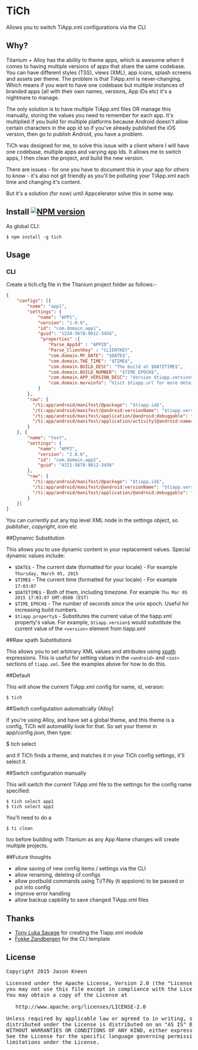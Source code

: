 # TiCh

Allows you to switch TiApp.xml configurations via the CLI

## Why?

Titanium + Alloy has the ability to theme apps, which is awesome when it comes to having multiple versions of apps that share the same codebase. You can have different styles (TSS), views (XML), app icons, splash screens and assets per theme. The problem is that TiApp.xml is never-changing. Which means if you want to have one codebase but multiple instances of branded apps (all with their own names, versions, App IDs etc) it's a nightmare to manage.

The only solution is to have multiple TiApp.xml files OR manage this manually, storing the values you need to remember for each app. It's multiplied if you build for multiple platforms because Android doesn't allow certain characters in the app id so if you've already published the iOS version, then go to publish Android, you have a problem.

TiCh was designed for me, to solve this issue with a client where I will have one codebase, multiple apps and varying app Ids. It allows me to switch apps, I then clean the project, and build the new version.

There are issues - for one you have to document this in your app for others to know - it's also not git friendly as you'll be polluting your TiApp.xml each time and changing it's content.

But it's a solution (for now) until Appcelerator solve this in some way.

## Install [![NPM version](https://badge.fury.io/js/tich.svg)](http://badge.fury.io/js/tich)

As global CLI:

    $ npm install -g tich

## Usage

### CLI

Create a tich.cfg file in the Titanium project folder as follows:-
```json
{
    "configs": [{
        "name": "app1",
        "settings": {
            "name": "APP1",
            "version": "1.0.0",
            "id": "com.domain.app1",
            "guid": "1234-5678-9012-3456",
             "properties" :{
                "Parse_AppId" : "APPID",
                "Parse_ClientKey" : "CLIENTKEY",
                "com.domain.MY_DATE": "$DATE$",
                "com.domain.THE_TIME": "$TIME$",
                "com.domain.BUILD_DESC": "The build at $DATETIME$",
                "com.domain.BUILD_NUMBER": "$TIME_EPOCH$",
                "com.domain.APP_VERSION_DESC": "Version $tiapp.version$",
                "com.domain.moreinfo": "Visit $tiapp.url for more details"
            }
        },
        "raw": {
          "/ti:app/android/manifest/@package": "$tiapp.id$",
          "/ti:app/android/manifest/@android:versionName": "$tiapp.version$",
          "/ti:app/android/manifest/application/@android:debuggable": "false",
          "/ti:app/android/manifest/application/activity[@android:name='.SomeActivity']/@android:screenOrientation": "portrait"
        }
    }, {
        "name": "test",
        "settings": {
            "name": "APP2",
            "version": "2.0.0",
            "id": "com.domain.app2",
            "guid": "4321-5678-9012-3456"
        },
        "raw": {
          "/ti:app/android/manifest/@package": "$tiapp.id$",
          "/ti:app/android/manifest/@android:versionName": "$tiapp.version$",
          "/ti:app/android/manifest/application/@android:debuggable": "true",
        }
    }]
}
```
You can currently put any top level XML node in the settings object, so *publisher*, *copyright*, *icon* etc

##Dynamic Substitution

This allows you to use dynamic content in your replacement values. Special dynamic values include:

* `$DATE$` - The current date (formatted for your locale) - For example `Thursday, March 05, 2015`
* `$TIME$` - The current time (formatted for your locale) - For example `17:03:07`
* `$DATETIME$` - Both of them, including timezone. For example `Thu Mar 05 2015 17:03:07 GMT-0500 (EST)`
* `$TIME_EPOCH$` - The number of seconds since the unix epoch. Useful for increasing build numbers.
* `$tiapp.property$` - Substitutes the current value of the tiapp.xml property's value. For example, `$tiapp.version$` would substitute the current value of the `<version>` element from tiapp.xml

##Raw xpath Substitutions

This allows you to set arbitrary XML values and attributes using [xpath](http://en.wikipedia.org/wiki/XPath) expressions.
This is useful for setting values in the `<android>` and `<ios>` sections of `tiapp.xml`. See the examples above for how
to do this.

##Default

This will show the current TiApp.xml config for name, id, version:

    $ tich

##Switch configutation automatically (Alloy)

If you're using Alloy, and have set a global theme, and this theme is a config, TiCh will automatilly look for that. So set your theme in app/config.json, then type:

$ tich select

and if TiCh finds a theme, and matches it in your TiCh config settings, it'll select it.

##Switch configuration manually

This will switch the current TiApp.xml file to the settings for the config name specified:

    $ tich select app1
    $ tich select app2

You'll need to do a

    $ ti clean

too before building with Titanium as any App Name changes will create multiple projects.

##Future thoughts

* allow saving of new config items / settings via the CLI
* allow renaming, deleting of configs
* allow postbuild commands using Ti/TiNy (ti appstore) to be passed or put into config
* improve error handling
* allow backup capbility to save changed TiApp.xml files

##  Thanks

* [Tony Luka Savage](http://github.com/tonylukasavage) for creating the Tiapp.xml module
* [Fokke Zandbergen](http://github.com/fokkeZB) for the CLI template

## License

<pre>
Copyright 2015 Jason Kneen

Licensed under the Apache License, Version 2.0 (the "License");
you may not use this file except in compliance with the License.
You may obtain a copy of the License at

   http://www.apache.org/licenses/LICENSE-2.0

Unless required by applicable law or agreed to in writing, software
distributed under the License is distributed on an "AS IS" BASIS,
WITHOUT WARRANTIES OR CONDITIONS OF ANY KIND, either express or implied.
See the License for the specific language governing permissions and
limitations under the License.
</pre>


